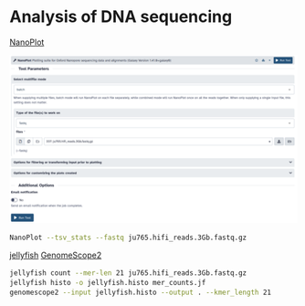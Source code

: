 # Analysis of DNA sequencing

[NanoPlot](https://github.com/wdecoster/NanoPlot)

![nanoplot_hifi](s1_pic/nanoplot_hifi.png)

```sh
NanoPlot --tsv_stats --fastq ju765.hifi_reads.3Gb.fastq.gz
```

[jellyfish](https://github.com/gmarcais/Jellyfish)
[GenomeScope2](https://github.com/tbenavi1/genomescope2.0)

```sh
jellyfish count --mer-len 21 ju765.hifi_reads.3Gb.fastq.gz
jellyfish histo -o jellyfish.histo mer_counts.jf
genomescope2 --input jellyfish.histo --output . --kmer_length 21
```
